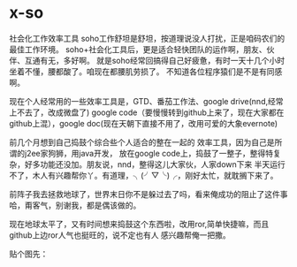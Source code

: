 x-so
====

社会化工作效率工具
soho工作舒坦是舒坦，按道理说没人打扰，正是咱码农们的最佳工作环境。
soho+社会化工具后，更是适合轻快团队的运作啊，朋友、伙伴、互通有无，多好啊。
就是soho经常回搞得自己好疲惫，有时一天十几个小时坐着不懂，腰都酸了。咱现在都腰肌劳损了。
不知道各位程序猿们是不是有同感啊。

现在个人经常用的一些效率工具是，GTD、番茄工作法、google drive(nnd,经常上不去了，改成微盘了)
google code（要慢慢转到github上来了，现在大家都在github上混），google doc(现在天朝下直接不用了，改用可爱的大象evernote)

前几个月想到自己捣鼓个综合些个人适合的整在一起的 效率工具，因为自己是所谓的j2ee家狗狮，用java开发，
放在google code上，捣鼓了一整子，整得特复杂，好多功能还没加。朋友说，nnd，整得这儿大家伙，人家down下来
半天运行不了，木人有兴趣帮你丫。有道理，╮(╯▽╰)╭，刚好太忙，就耽搁下来了。

前阵子我去拯救地球了，世界末日你不是躲过去了吗，看来俺成功的阻止了这件事哈，甭客气，别谢我，都是偶该做的。

现在地球太平了，又有时间想来捣鼓这个东西啦，改用ror,简单快捷嘛，而且github上边ror人气也挺旺的，说不定也有人
感兴趣帮俺一把撒。

贴个图先：

